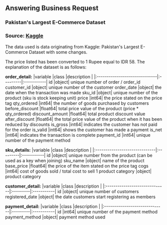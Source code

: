 ## Answering Business Request
### Pakistan's Largest E-Commerce Dataset
### Source: [Kaggle](https://www.kaggle.com/datasets/zusmani/pakistans-largest-ecommerce-dataset)

The data used is data originating from Kaggle: Pakistan's Largest E-Commerce Dataset with some changes.

The price listed has been converted to 1 Rupee equal to IDR 58. The explanation of the dataset is as follows:

**order_detail:**
|variable                       |class     |description |
|:------------------------------|:---------|:-----------|
id          |object|    unique number of order / order_id
customer_id |object|    unique number of the customer
order_date  |object|    the date when the transaction was made
sku_id |object| unique number of the product (sku is stock keeping unit)
price |int64| the price stated on the price tag
qty_ordered |int64| the number of goods purchased by customers
before_discount |float64| total price value of the product (price * qty_ordered)
discount_amount |float64| total product discount value
after_discount |float64| the total price value of the product when it has been reduced by discounts
is_gross |int64| indicates the customer has not paid for the order
is_valid |int64| shows the customer has made a payment
is_net |int64| indicates the transaction is complete
payment_id |int64| unique number of the payment method


**sku_details:**
|variable                       |class     |description |
|:------------------------------|:---------|:-----------|
id |object| unique number from the product (can be used as a key when joining)
sku_name |object| name of the product
base_price |float64| the price of the item stated on the price tag
cogs |int64| cost of goods sold / total cost to sell 1 product
category |object| product category


**customer_detail:**
|variable                       |class     |description |
|:------------------------------|:---------|:-----------|
id |object| unique number of customers
registered_date |object| the date customers start registering as members


**payment_detail:**
|variable                       |class     |description |
|:------------------------------|:---------|:-----------|
id |int64| unique number of the payment method
payment_method |object| payment method used
